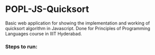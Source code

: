 # POPL-JS-Quicksort

Basic web application for showing the implementation and working of quicksort algorithm in Javascript. Done for Principles of Programming Languages course in IIIT Hyderabad.

### Steps to run:
